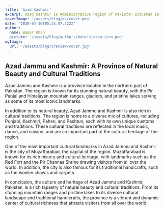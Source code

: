 ```yaml
---
title: 'Azad Kashmir'
excerpt: Azad Kashmir is Administrative region of Pakistan situated in Northern part of the country. The northern part of Azad Jammu and Kashmir encompasses the lower part of the Himalayas, including Jamgarh Peak (15,531 feet [4,734 meters]).
coverImage: '/assets/blog/ak/cover.png'
date: '2020-03-16T05:35:07.322Z'
author:
  name: Waqar Khan
  picture: '/assets/blog/authors/balochistan-icon.png'
ogImage:
  url: '/assets/blog/preview/cover.jpg'
---
```


## Azad Jammu and Kashmir: A Province of Natural Beauty and Cultural Traditions

Azad Jammu and Kashmir is a province located in the northern part of Pakistan. The region is known for its stunning natural beauty, with the Pir Panjal and Himalayan mountain ranges, glaciers, and pristine lakes serving as some of its most iconic landmarks.

In addition to its natural beauty, Azad Jammu and Kashmir is also rich in cultural traditions. The region is home to a diverse mix of cultures, including Punjabi, Kashmiri, Pahari, and Pashtun, each with its own unique customs and traditions. These cultural traditions are reflected in the local music, dance, and cuisine, and are an important part of the cultural heritage of the region.

One of the most important cultural landmarks in Azad Jammu and Kashmir is the city of Muzaffarabad, the capital of the region. Muzaffarabad is known for its rich history and cultural heritage, with landmarks such as the Red Fort and the Pir Channas Shrine drawing visitors from all over the world. In addition, the city is also famous for its traditional handicrafts, such as the woolen shawls and carpets.

In conclusion, the culture and heritage of Azad Jammu and Kashmir, Pakistan, is a rich tapestry of natural beauty and cultural traditions. From its stunning mountain ranges and pristine lakes to its diverse cultural landscape and traditional handicrafts, the province is a vibrant and dynamic center of cultural richness that attracts visitors from all over the world.
